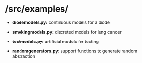 
# /src/examples/

- **diodemodels.py:** continuous models for a diode
- **smokingmodels.py:** discreted models for lung cancer
- **testmodels.py:** artificial models for testing

- **randomgenerators.py:** support functions to generate random abstraction